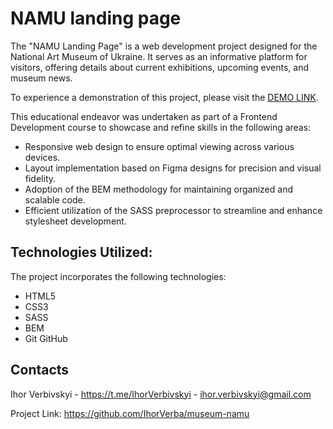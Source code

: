 # NAMU landing page

The "NAMU Landing Page" is a web development project designed for the National Art Museum of Ukraine. It serves as an informative platform for visitors, offering details about current exhibitions, upcoming events, and museum news.

To experience a demonstration of this project, please visit the [DEMO LINK](https://IhorVerba.github.io/museum-namu/).

This educational endeavor was undertaken as part of a Frontend Development course to showcase and refine skills in the following areas:

- Responsive web design to ensure optimal viewing across various devices.
- Layout implementation based on Figma designs for precision and visual fidelity.
- Adoption of the BEM methodology for maintaining organized and scalable code.
- Efficient utilization of the SASS preprocessor to streamline and enhance stylesheet development.

## Technologies Utilized:
The project incorporates the following technologies:

- HTML5
- CSS3
- SASS
- BEM
- Git
GitHub

## Contacts
Ihor Verbivskyi - https://t.me/IhorVerbivskyi - ihor.verbivskyi@gmail.com

Project Link: https://github.com/IhorVerba/museum-namu
